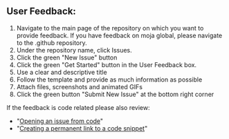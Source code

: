 ## User Feedback:
1. Navigate to the main page of the repository on which you want to provide feedback. If you have feedback on moja global, please navigate to the .github repository.
1. Under the repository name, click  Issues.
1. Click the green "New Issue" button
1. Click the green "Get Started" button in the User Feedback box.
1. Use a clear and descriptive title
1. Follow the template and provide as much information as possible
1. Attach files, screenshots and animated GIFs
1. Click the green button "Submit New Issue" at the bottom right corner



If the feedback is code related please also review:



*   "[Opening an issue from code](https://help.github.com/en/articles/opening-an-issue-from-code/)"
*   "[Creating a permanent link to a code snippet](https://help.github.com/en/articles/creating-a-permanent-link-to-a-code-snippet/)"






